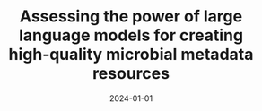 ---
title: "Assessing the power of large language models for creating high‑quality microbial metadata resources"
collection: publications
# permalink: /publication/llm-microbial-metadata # Optional, can be auto-generated
excerpt: 'Münch P.C., Safaei N., Mreches R., Binder M., <b>Han Y.</b> <em>et al.</em> (2024). <em>Under review</em>.'
date: 2024-01-01 # Using a placeholder, actual submission date might be better
venue: 'Under review'
# paperurl: '' # No URL provided
citation: 'Münch P.C., Safaei N., Mreches R., Binder M., <b>Han Y.</b> <em>et al.</em> (2024). "Assessing the power of large language models for creating high‑quality microbial metadata resources." <em>Under review</em>.'
category: 'in_review'
--- 